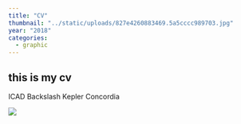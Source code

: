 ```yaml
---
title: "CV"
thumbnail: "../static/uploads/827e4260883469.5a5cccc989703.jpg"
year: "2018"
categories:
  - graphic
---
```


## this is my cv

ICAD
Backslash
Kepler Concordia

![](/uploads/ebce4060883469.5aa7c8a544058.gif)
